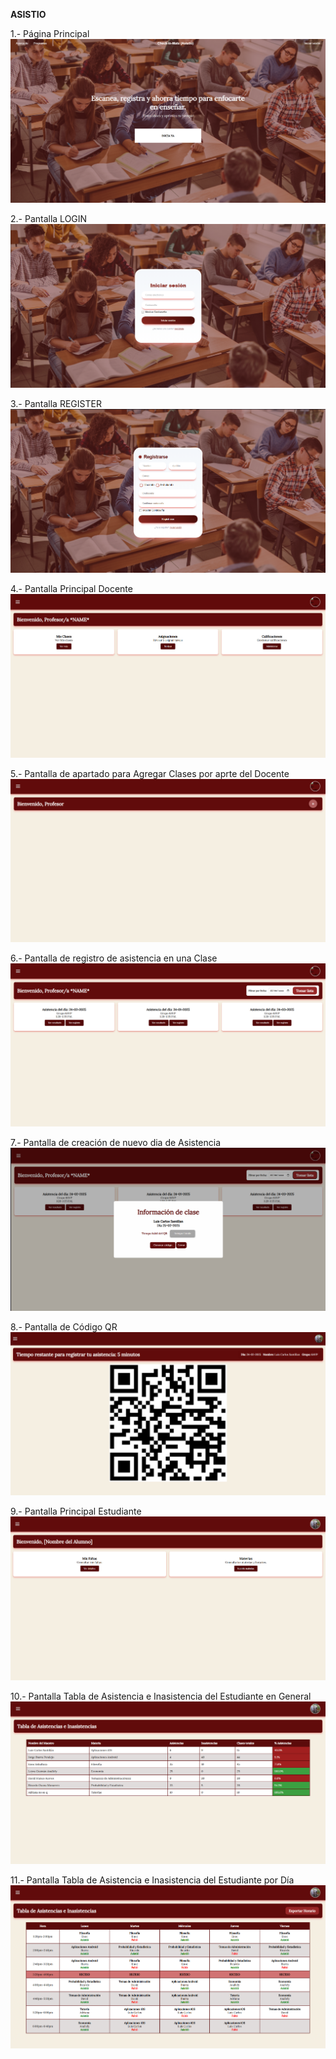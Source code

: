 **ASISTIO**

1.- Página Principal
![Principal](/CAPTURAS/pagmain1.png)

2.- Pantalla LOGIN
![LOGIN](/CAPTURAS/login.png)

3.- Pantalla REGISTER
![Register](/CAPTURAS/register.png)

4.- Pantalla Principal Docente
![PrincipalDocente](/CAPTURAS/pagdocente1.png)

5.- Pantalla de apartado para Agregar Clases por aprte del Docente
![Clases](/CAPTURAS/pagdocente4.png)

6.- Pantalla de registro de asistencia en una Clase
![ClasesAsistencia](/CAPTURAS/pagdocente9.png)

7.- Pantalla de creación de nuevo dia de Asistencia
![ClasesAsistenciaCreacion](/CAPTURAS/pagdocente10.png)

8.- Pantalla de Código QR
![CodigoQR](/CAPTURAS/pagdocente12.png)

9.- Pantalla Principal Estudiante
![PrincipalEstudiante](/CAPTURAS/pagestudiante1.png)

10.- Pantalla Tabla de Asistencia e Inasistencia del Estudiante en General
![TabladeAsistenciaInasistenciaGeneral](/CAPTURAS/pagestudiante4.png)

11.- Pantalla Tabla de Asistencia e Inasistencia del Estudiante por Día
![TabladeAsistenciaInasistenciaDia](/CAPTURAS/pagestudiante5.png)
